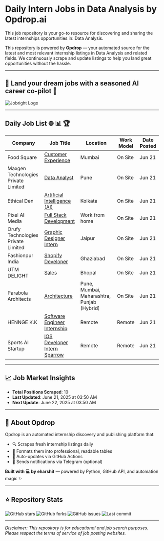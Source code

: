 # Daily Intern Jobs in Data Analysis by Opdrop.ai

This job repository is your go-to resource for discovering and sharing the latest internships opportunities in: Data Analysis.

This repository is powered by **Opdrop** — your automated source for the latest and most relevant internship listings in Data Analysis and related fields. We continuously scrape and update listings to help you land great opportunities without the hassle.

---

## 🎯 Land your dream jobs with a seasoned AI career co-pilot 🎯

![Jobright Logo](https://raw.githubusercontent.com/eharshit/opdrop/main/static/jobright-logo.png)

---

## Daily Job List 🌐 📊 🏆

| Company | Job Title | Location | Work Model | Date Posted |
|---------|-----------|----------|------------|-------------|
| Food Square | [Customer Experience](https://internshala.com/internship/detail/customer-experience-internship-in-mumbai-at-food-square1749283379) | Mumbai | On Site | Jun 21 |
| Maxgen Technologies Private Limited | [Data Analyst](https://internshala.com/internship/detail/data-analyst-internship-in-pune-at-maxgen-technologies-private-limited1750042685) | Pune | On Site | Jun 21 |
| Ethical Den | [Artificial Intelligence (AI)](https://internshala.com/internship/detail/artificial-intelligence-ai-internship-in-kolkata-at-ethical-den1750417335) | Kolkata | On Site | Jun 21 |
| Pixel AI Media | [Full Stack Development](https://internshala.com/internship/detail/work-from-home-part-time-full-stack-development-internship-at-pixel-ai-media1750417126) | Work from home | On Site | Jun 21 |
| Orufy Technologies Private Limited | [Graphic Designer Intern](https://internshala.com/internship/detail/ui-ux-design-internship-in-jaipur-at-orufy-technologies-private-limited1749037663) | Jaipur | On Site | Jun 21 |
| Fashionpur India | [Shopify Developer](https://internshala.com/internship/detail/shopify-developer-internship-in-ghaziabad-at-fashionpur-india1748259920) | Ghaziabad | On Site | Jun 21 |
| UTM DELIGHT | [Sales](https://internshala.com/internship/detail/sales-internship-in-bhopal-at-utm-delight1749037411) | Bhopal | On Site | Jun 21 |
| Parabola Architects | [Architecture](https://internshala.com/internship/detail/architecture-internship-in-multiple-locations-at-parabola-architects1750328728) | Pune, Mumbai, Maharashtra, Punjab                                                                (Hybrid) | On Site | Jun 21 |
| HENNGE K.K | [Software Engineer Internship](https://remoteok.com/remote-jobs/102971-remote-software-engineer-internship-hennge-k-k) | Remote | Remote | Jun 21 |
| Sports AI Startup | [IOS Developer Intern Sparrow](https://remoteok.com/remote-jobs/100690-remote-ios-developer-intern-sparrow-sports-ai-startup) | Remote | Remote | Jun 21 |


---

## 📈 Job Market Insights

- **Total Positions Scraped**: 10
- **Last Updated**: June 21, 2025 at 03:50 AM
- **Next Update**: June 22, 2025 at 03:50 AM

---

## 🚀 About Opdrop

Opdrop is an automated internship discovery and publishing platform that:
- 🔍 Scrapes fresh internship listings daily
- 📝 Formats them into professional, readable tables  
- 🔄 Auto-updates via GitHub Actions
- 📱 Sends notifications via Telegram (optional)

**Built with 💻 by eharshit** — powered by Python, GitHub API, and automation magic ✨

---

## ⭐ Repository Stats

![GitHub stars](https://img.shields.io/github/stars/eharshit/opdrop?style=social)
![GitHub forks](https://img.shields.io/github/forks/eharshit/opdrop?style=social)
![GitHub issues](https://img.shields.io/github/issues/eharshit/opdrop)
![Last commit](https://img.shields.io/github/last-commit/eharshit/opdrop)

---

*Disclaimer: This repository is for educational and job search purposes. Please respect the terms of service of job posting websites.*
